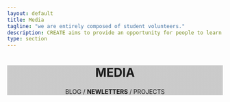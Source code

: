 ```yaml
---
layout: default
title: Media
tagline: "we are entirely composed of student volunteers."
description: CREATE aims to provide an opportunity for people to learn practical skills in engineering, invention and design, and collaborate on ideas and projects.
type: section
---
```



<style type="text/css">
.team-cover {
  background-image: linear-gradient( rgba(0, 0, 0, 0.2), rgba(0, 0, 0, 0.2) ), url(https://scontent.fsyd4-1.fna.fbcdn.net/v/t31.0-8/13350251_596344263874366_3205140705215519136_o.jpg?oh=7ab7a952e1801e80f0e4b41b9fd582cd&oe=592AF331);
	background-attachment: fixed;
}
</style>

<div class="jumbotron general-cover team-cover" >
  <div class="wrapper">
    <center>
      <h1><b>MEDIA</b></h1>
      <span>BLOG / <b>NEWLETTERS</b> / PROJECTS</span>
    </center>
  </div>
</div>

<div class="wrapper">

</div>